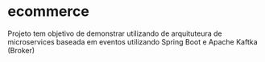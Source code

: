 # ecommerce
Projeto tem objetivo de demonstrar utilizando de arquituteura de microservices baseada em eventos utilizando Spring Boot e Apache Kaftka (Broker)
